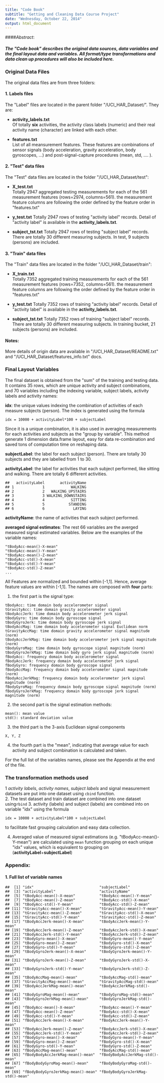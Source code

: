 ```yaml
---
title: "Code Book"
subtitle: "Getting and Cleaning Data Course Project"
date: "Wednesday, October 22, 2014"
output: html_document
---
```



####*Abstract*: 
##### The "Code book" describes the original data sources, data variables and the final layout data and variables. All format/type transformations and data clean up procedures will also be included here.

### Original Data Files
The original data files are from three folders:  

#### 1. Labels files

The "Label" files are located in the parent folder "/UCI_HAR_Dataset/". They are:

- **activity_labels.txt**  
  Of totally **six** activities, the activity class labels (numeric) and their real activity name (character) are linked with each other.

- **features.txt**  
  List of all meansurement features. These features are combinations of sensor signals (body acceleration, gravity acceleration, body gyroscopes, ...) and post-signal-capture procedures (mean, std, .... ).
  
#### 2. "Test" data files

The "Test" data files are located in the folder "/UCI_HAR_Dataset/test":

- **X_test.txt**   
 Totally 2947 aggregated testing measurements for each of the 561 measurement features (rows=2974, columns=561). the measurement feature columns are following the order defined by the feature order in "features.txt" 


- **y_test.txt**
 Totally 2947 rows of testing "activity label" records. Detail of "activity label" is available in the **activity_labels.txt**. 


- **subject_tst.txt**
Totally 2947 rows of testing "subject label" records. There are totally 30 different measuring subjects. In test, 9 subjects (persons) are included.

#### 3. "Train" data files

The "Train" data files are located in the folder "/UCI_HAR_Dataset/train":

- **X_train.txt**   
 Totally 7352 aggregated training measurements for each of the 561 measurement features (rows=7352, columns=561). the measurement feature columns are following the order defined by the feature order in "features.txt" 


- **y_test.txt**
 Totally 7352 rows of training "activity label" records. Detail of "activity label" is available in the **activity_labels.txt**. 


- **subject_tst.txt**
Totally 7352 rows of training "subject label" records. There are totally 30 different measuring subjects. In training bucket, 21 subjects (persons) are included.

#### Notes:

More details of origin data are available in "/UCI_HAR_Dataset/README.txt" and "/UCI_HAR_Dataset/features_info.txt" docs.

### Final Layout Variables

The final dataset is obtained from the "sum" of the training and testing data. It contains 35 rows, which are unique activity and subject combinations, and 70 variables including the indexing variable, subject labels, activity labels and activity names:

**idx**: the unique values indexing the combination of activities of each measure subjects (person). The index is generated using the formula

```
idx = 10000 + activityLabel*100 + subjectLabel
```
Since it is a unique combination, it is also used in averaging measurements for each activities and subjects as the "group by variable". This method generate 1 dimension data.frame layout, easy for data re-combination and saved tons of computation time on reshaping data.

**subjectLabel**: the label for each subject (person). There are totally 30 subjects and they are labelled from 1 to 30.

**activityLabel**: the label for activities that each subject performed, like sitting and walking. There are totally 6 different activities. 


```
##   activityLabel       activityName
## 1             1            WALKING
## 2             2   WALKING_UPSTAIRS
## 3             3 WALKING_DOWNSTAIRS
## 4             4            SITTING
## 5             5           STANDING
## 6             6             LAYING
```

**activityName**: the name of activities that each subject performed.

**averaged signal estimates**: The rest 66 variables are the averged measured signal estimated variables. Below are the examples of the variable names:

```
"tBodyAcc-mean()-X-mean"
"tBodyAcc-mean()-Y-mean"          
"tBodyAcc-mean()-Z-mean"
"tBodyAcc-std()-X-mean"           
"tBodyAcc-std()-Y-mean"
"tBodyAcc-std()-Z-mean"       
...
```
All Features are normalized and bounded within [-1,1]. Hence, average feature values are within [-1,1].
The names are composed with **four** parts:   
1. the first part is the signal type:  

```
tBodyAcc: time domain body accelerometer signal
tGravityAcc: time domain gravity accelerometer signal
tBodyAccJerk: time domain body accelerometer jerk signal
tBodyGyro: time domain body gyroscope signal
tBodyGyroJerk: time domain body gyroscope jerk signal
tBodyAccMag: time domain body accelerometer signal Euclidean norm
tGravityAccMag: time domain gravity accelerometer signal magnitude (norm)
tBodyAccJerkMag: time domain body accelerometer jerk signal magnitude (norm) 
tBodyGyroMag: time domain body gyroscope signal magnitude (norm) 
tBodyGyroJerkMag: time domain body gyro jerk signal magnitude (norm)
fBodyAcc: frequency domain body accelerometer signal
fBodyAccJerk: frequency domain body accelerometer jerk signal
fBodyGyro: frequency domain body gyroscope signal
fBodyAccMag: frequency domain body accelerometer signal magnitude (norm)
fBodyAccJerkMag: frequency domain body accelerometer jerk signal magnitude (norm)
fBodyGyroMag: frequency domain body gyroscope signal magnitude (norm)
fBodyGyroJerkMag: frequency domain body gyroscope jerk signal magnitude (norm)
```   
2. the second part is the signal estimation methods:   

```
mean(): mean value
std(): standard deviation value
```   
3. the third part is the 3-axis Euclidean signal components    

```
X, Y, Z
```   
4. the fourth part is the "mean", indicating that average value for each activity and subject combination is calculated and taken.

For the full list of the variables names, please see the Appendix at the end of the file. 

### The transformation methods used
1 *activity labels*, *activity names*, *subject labels* and signal measurement datasets are put into one dataset using ```cbind``` function.   
2. The test dataset and train dataset are combined into one dataset using```rbind```
3. activity (labels) and subject (labels) are combined into on variable "idx" using the formula   
```
idx = 10000 + activityLabel*100 + subjectLabel
```   
to facilitate fast grouping calculation and easy data collection.

4. Averaged value of measured signal estimations (e.g. "tBodyAcc-mean()-Y-mean") are calculated using ```mean``` function grouping on each unique "idx" values, which is equivalent to grouping on (**activityLabel**+**subjectLabel**)  

### Appendix:
#### 1. Full list of variable names


```
##  [1] "idx"                              "subjectLabel"                    
##  [3] "activityLabel"                    "activityName"                    
##  [5] "tBodyAcc-mean()-X-mean"           "tBodyAcc-mean()-Y-mean"          
##  [7] "tBodyAcc-mean()-Z-mean"           "tBodyAcc-std()-X-mean"           
##  [9] "tBodyAcc-std()-Y-mean"            "tBodyAcc-std()-Z-mean"           
## [11] "tGravityAcc-mean()-X-mean"        "tGravityAcc-mean()-Y-mean"       
## [13] "tGravityAcc-mean()-Z-mean"        "tGravityAcc-std()-X-mean"        
## [15] "tGravityAcc-std()-Y-mean"         "tGravityAcc-std()-Z-mean"        
## [17] "tBodyAccJerk-mean()-X-mean"       "tBodyAccJerk-mean()-Y-mean"      
## [19] "tBodyAccJerk-mean()-Z-mean"       "tBodyAccJerk-std()-X-mean"       
## [21] "tBodyAccJerk-std()-Y-mean"        "tBodyAccJerk-std()-Z-mean"       
## [23] "tBodyGyro-mean()-X-mean"          "tBodyGyro-mean()-Y-mean"         
## [25] "tBodyGyro-mean()-Z-mean"          "tBodyGyro-std()-X-mean"          
## [27] "tBodyGyro-std()-Y-mean"           "tBodyGyro-std()-Z-mean"          
## [29] "tBodyGyroJerk-mean()-X-mean"      "tBodyGyroJerk-mean()-Y-mean"     
## [31] "tBodyGyroJerk-mean()-Z-mean"      "tBodyGyroJerk-std()-X-mean"      
## [33] "tBodyGyroJerk-std()-Y-mean"       "tBodyGyroJerk-std()-Z-mean"      
## [35] "tBodyAccMag-mean()-mean"          "tBodyAccMag-std()-mean"          
## [37] "tGravityAccMag-mean()-mean"       "tGravityAccMag-std()-mean"       
## [39] "tBodyAccJerkMag-mean()-mean"      "tBodyAccJerkMag-std()-mean"      
## [41] "tBodyGyroMag-mean()-mean"         "tBodyGyroMag-std()-mean"         
## [43] "tBodyGyroJerkMag-mean()-mean"     "tBodyGyroJerkMag-std()-mean"     
## [45] "fBodyAcc-mean()-X-mean"           "fBodyAcc-mean()-Y-mean"          
## [47] "fBodyAcc-mean()-Z-mean"           "fBodyAcc-std()-X-mean"           
## [49] "fBodyAcc-std()-Y-mean"            "fBodyAcc-std()-Z-mean"           
## [51] "fBodyAccJerk-mean()-X-mean"       "fBodyAccJerk-mean()-Y-mean"      
## [53] "fBodyAccJerk-mean()-Z-mean"       "fBodyAccJerk-std()-X-mean"       
## [55] "fBodyAccJerk-std()-Y-mean"        "fBodyAccJerk-std()-Z-mean"       
## [57] "fBodyGyro-mean()-X-mean"          "fBodyGyro-mean()-Y-mean"         
## [59] "fBodyGyro-mean()-Z-mean"          "fBodyGyro-std()-X-mean"          
## [61] "fBodyGyro-std()-Y-mean"           "fBodyGyro-std()-Z-mean"          
## [63] "fBodyAccMag-mean()-mean"          "fBodyAccMag-std()-mean"          
## [65] "fBodyBodyAccJerkMag-mean()-mean"  "fBodyBodyAccJerkMag-std()-mean"  
## [67] "fBodyBodyGyroMag-mean()-mean"     "fBodyBodyGyroMag-std()-mean"     
## [69] "fBodyBodyGyroJerkMag-mean()-mean" "fBodyBodyGyroJerkMag-std()-mean"
```


